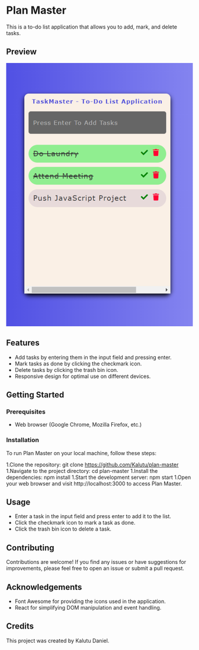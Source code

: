 # Plan Master
This is a to-do list application that allows you to add, mark, and delete tasks.

## Preview
![TaskMaster App Preview](images/task-master.png)

## Features
- Add tasks by entering them in the input field and pressing enter.
- Mark tasks as done by clicking the checkmark icon.
- Delete tasks by clicking the trash bin icon.
- Responsive design for optimal use on different devices.

## Getting Started

### Prerequisites
- Web browser (Google Chrome, Mozilla Firefox, etc.)

### Installation
To run Plan Master on your local machine, follow these steps:

1.Clone the repository: git clone https://github.com/Kalutu/plan-master
1.Navigate to the project directory: cd plan-master
1.Install the dependencies: npm install
1.Start the development server: npm start
1.Open your web browser and visit http://localhost:3000 to access Plan Master.

## Usage
- Enter a task in the input field and press enter to add it to the list.
- Click the checkmark icon to mark a task as done.
- Click the trash bin icon to delete a task.

## Contributing
Contributions are welcome! If you find any issues or have suggestions for improvements, please feel free to open an issue or submit a pull request.

## Acknowledgements
- Font Awesome for providing the icons used in the application.
- React for simplifying DOM manipulation and event handling.

## Credits
This project was created by Kalutu Daniel.
